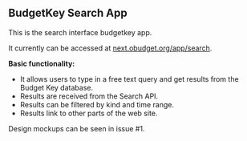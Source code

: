 ## BudgetKey Search App

This is the search interface budgetkey app.

It currently can be accessed at [next.obudget.org/app/search](next.obudget.org/app/search).

**Basic functionality:**

- It allows users to type in a free text query and get results from the Budget Key database.
- Results are received from the Search API.
- Results can be filtered by kind and time range.
- Results link to other parts of the web site.

Design mockups can be seen in issue #1.

